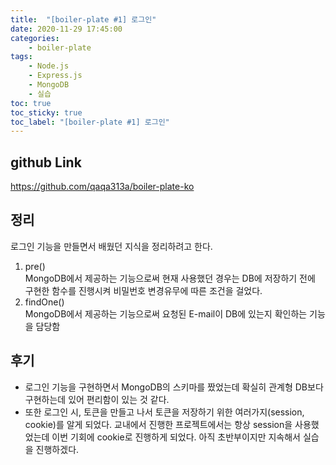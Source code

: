 ```yaml
---
title:  "[boiler-plate #1] 로그인"
date: 2020-11-29 17:45:00
categories:
    - boiler-plate
tags:
    - Node.js
    - Express.js
    - MongoDB
    - 실습
toc: true
toc_sticky: true
toc_label: "[boiler-plate #1] 로그인"
---
```

## github Link
<https://github.com/qaqa313a/boiler-plate-ko>

## 정리
로그인 기능을 만들면서 배웠던 지식을 정리하려고 한다.

1. pre() <br>
   MongoDB에서 제공하는 기능으로써 현재 사용했던 경우는 DB에 저장하기 전에 구현한 함수를 진행시켜 비밀번호 변경유무에 따른 조건을 걸었다.
2. findOne() <br>
   MongoDB에서 제공하는 기능으로써 요청된 E-mail이 DB에 있는지 확인하는 기능을 담당함

## 후기
- 로그인 기능을 구현하면서 MongoDB의 스키마를 짰었는데 확실히 관계형 DB보다 구현하는데 있어 편리함이 있는 것 같다.
- 또한 로그인 시, 토큰을 만들고 나서 토큰을 저장하기 위한 여러가지(session, cookie)를 알게 되었다. 교내에서 진행한 프로젝트에서는 항상 session을 사용했었는데 이번 기회에 cookie로 진행하게 되었다. 아직 초반부이지만 지속해서 실습을 진행하겠다.
